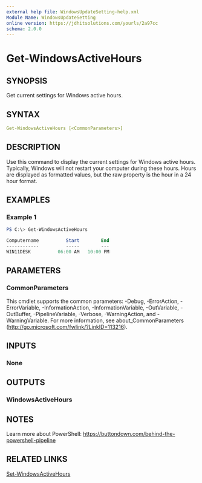 ```yaml
---
external help file: WindowsUpdateSetting-help.xml
Module Name: WindowsUpdateSetting
online version: https://jdhitsolutions.com/yourls/2a97cc
schema: 2.0.0
---
```


# Get-WindowsActiveHours

## SYNOPSIS

Get current settings for Windows active hours.

## SYNTAX

```yaml
Get-WindowsActiveHours [<CommonParameters>]
```

## DESCRIPTION

Use this command to display the current settings for Windows active hours. Typically, Windows will not restart your computer during these hours. Hours are displayed as formatted values, but the raw property is the hour in a 24 hour format.

## EXAMPLES

### Example 1

```powershell
PS C:\> Get-WindowsActiveHours

Computername          Start        End
------------          -----        ---
WIN11DESK          06:00 AM   10:00 PM
```

## PARAMETERS

### CommonParameters

This cmdlet supports the common parameters: -Debug, -ErrorAction, -ErrorVariable, -InformationAction, -InformationVariable, -OutVariable, -OutBuffer, -PipelineVariable, -Verbose, -WarningAction, and -WarningVariable. For more information, see about_CommonParameters (http://go.microsoft.com/fwlink/?LinkID=113216).

## INPUTS

### None

## OUTPUTS

### WindowsActiveHours

## NOTES

Learn more about PowerShell: https://buttondown.com/behind-the-powershell-pipeline

## RELATED LINKS

[Set-WindowsActiveHours](Set-WindowsActiveHours.md)
